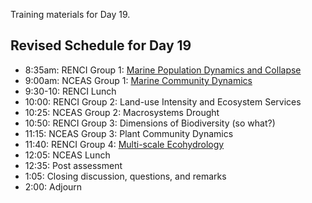 Training materials for Day 19.

## Revised Schedule for Day 19

- 8:35am: RENCI Group 1: <a href="https://github.com/NCEAS/training/blob/master/2014-oss/day-19/Fisheries_Collapse_Renci_OSS2014.pptx">Marine Population Dynamics and Collapse</a>
- 9:00am: NCEAS Group 1: <a href="https://github.com/NCEAS/training/blob/master/2014-oss/day-19/ACTUAL_Final_MarineCitSci_Presentation.pdf">Marine Community Dynamics</a>
- 9:30-10: RENCI Lunch
- 10:00: RENCI Group 2: Land-use Intensity and Ecosystem Services
- 10:25: NCEAS Group 2: Macrosystems Drought
- 10:50: RENCI Group 3: Dimensions of Biodiversity (so what?)
- 11:15: NCEAS Group 3: Plant Community Dynamics
- 11:40: RENCI Group 4: <a href="https://github.com/NCEAS/training/blob/master/2014-oss/day-19/RENCI_Ecohydro.md">Multi-scale Ecohydrology</a>
- 12:05: NCEAS Lunch
- 12:35: Post assessment
- 1:05: Closing discussion, questions, and remarks
- 2:00: Adjourn

